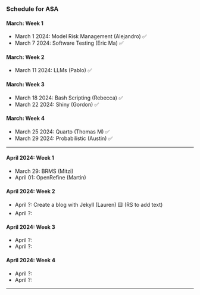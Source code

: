### Schedule for ASA

#### March: Week 1
- March 1 2024: Model Risk Management (Alejandro) ✅
- March 7 2024: Software Testing (Eric Ma) ✅

#### March: Week 2
- March 11 2024: LLMs (Pablo) ✅

#### March: Week 3
- March 18 2024: Bash Scripting (Rebecca) ✅
- March 22 2024: Shiny (Gordon) ✅

#### March: Week 4
- March 25 2024: Quarto (Thomas M) ✅
- March 29 2024: Probabilistic (Austin) ✅

---
  
#### April 2024: Week 1
- March 29: BRMS (Mitzi) 
- April 01: OpenRefine (Martin)

#### April 2024: Week 2
- April ?: Create a blog with Jekyll (Lauren)  🟨 (RS to add text)
- April ?:
  
#### April 2024: Week 3
- April ?:
- April ?:

#### April 2024: Week 4
- April ?:
- April ?:

---
